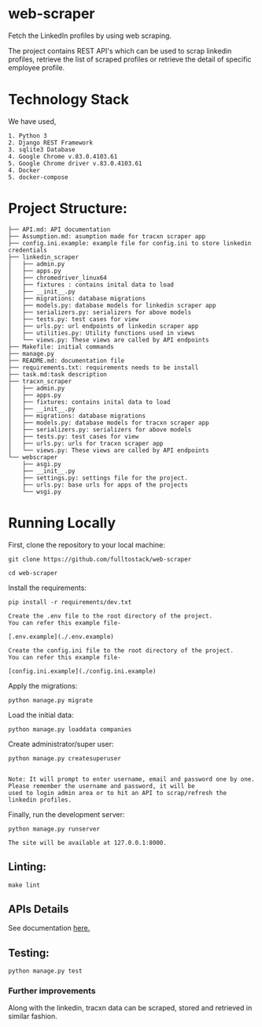 # web-scraper

Fetch the LinkedIn profiles by using web scraping.

The project contains REST API's which can be used to scrap linkedin profiles, retrieve the list of scraped profiles or retrieve the detail of specific employee profile.

# Technology Stack
We have used,
```
1. Python 3
2. Django REST Framework
3. sqlite3 Database
4. Google Chrome v.83.0.4103.61    
5. Google Chrome driver v.83.0.4103.61
4. Docker
5. docker-compose
```

# Project Structure:

```
├── API.md: API documentation
├── Assumption.md: asumption made for tracxn scraper app
├── config.ini.example: example file for config.ini to store linkedin credentials
├── linkedin_scraper
│   ├── admin.py
│   ├── apps.py
│   ├── chromedriver_linux64
│   ├── fixtures : contains inital data to load
│   ├── __init__.py
│   ├── migrations: database migrations
│   ├── models.py: database models for linkedin scraper app
│   ├── serializers.py: serializers for above models
│   ├── tests.py: test cases for view
│   ├── urls.py: url endpoints of linkedin scraper app
│   ├── utilities.py: Utility functions used in views
│   └── views.py: These views are called by API endpoints
├── Makefile: initial commands
├── manage.py
├── README.md: documentation file
├── requirements.txt: requirements needs to be install
├── task.md:task description
├── tracxn_scraper
│   ├── admin.py
│   ├── apps.py
│   ├── fixtures: contains inital data to load
│   ├── __init__.py
│   ├── migrations: database migrations
│   ├── models.py: database models for tracxn scraper app
│   ├── serializers.py: serializers for above models
│   ├── tests.py: test cases for view
│   ├── urls.py: urls for tracxn scraper app
│   └── views.py: These views are called by API endpoints
└── webscraper
    ├── asgi.py
    ├── __init__.py
    ├── settings.py: settings file for the project.
    ├── urls.py: base urls for apps of the projects
    └── wsgi.py
```

# Running Locally

First, clone the repository to your local machine:

```
git clone https://github.com/fulltostack/web-scraper

cd web-scraper
```

Install the requirements:

```
pip install -r requirements/dev.txt
```

```
Create the .env file to the root directory of the project.
You can refer this example file- 

[.env.example](./.env.example) 

Create the config.ini file to the root directory of the project.
You can refer this example file- 

[config.ini.example](./config.ini.example)
```

Apply the migrations:

```
python manage.py migrate
```

Load the initial data:

```
python manage.py loaddata companies
```
Create administrator/super user:
```
python manage.py createsuperuser 


Note: It will prompt to enter username, email and password one by one. Please remember the username and password, it will be
used to login admin area or to hit an API to scrap/refresh the linkedin profiles.
```


Finally, run the development server:

```
python manage.py runserver
```

` The site will be available at 127.0.0.1:8000. `

## Linting:

```
make lint
```

## APIs Details

See documentation [here.](./API.md)

## Testing:

```
python manage.py test
```

### Further improvements
Along with the linkedin, tracxn data can be scraped, stored and retrieved in similar fashion. 


